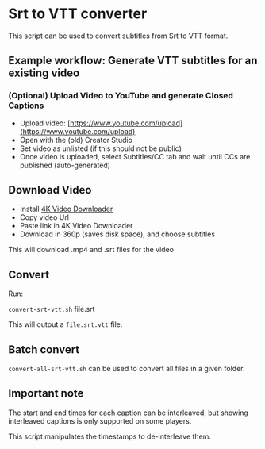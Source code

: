 # Srt to VTT converter

This script can be used to convert subtitles from Srt to VTT format.

## Example workflow: Generate VTT subtitles for an existing video

### (Optional) Upload Video to YouTube and generate Closed Captions

- Upload video: [https://www.youtube.com/upload](https://www.youtube.com/upload)
- Open with the (old) Creator Studio
- Set video as unlisted (if this should not be public)
- Once video is uploaded, select Subtitles/CC tab and wait until CCs are published (auto-generated)

## Download Video

- Install [4K Video Downloader](https://www.4kdownload.com)
- Copy video Url
- Paste link in 4K Video Downloader
- Download in 360p (saves disk space), and choose subtitles

This will download .mp4 and .srt files for the video

## Convert

Run:

`convert-srt-vtt.sh` file.srt

This will output a `file.srt.vtt` file.

## Batch convert

`convert-all-srt-vtt.sh` can be used to convert all files in a given folder.

## Important note

The start and end times for each caption can be interleaved, but showing interleaved captions is only supported on some players.

This script manipulates the timestamps to de-interleave them.
